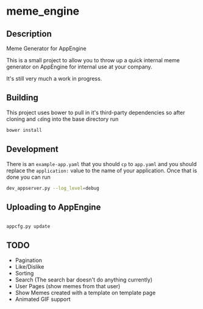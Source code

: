 # meme_engine

## Description
Meme Generator for AppEngine

This is a small project to allow you to throw up a quick
internal meme generator on AppEngine for internal use at
your company.

It's still very much a work in progress.

## Building

This project uses bower to pull in it's third-party dependencies
so after cloning and `cd`ing into the base directory run

```bash
bower install
```

## Development

There is an `example-app.yaml` that you should `cp` to `app.yaml`
and you should replace the `application:` value to the name of
your application. Once that is done you can run

```bash
dev_appserver.py --log_level=debug
```

## Uploading to AppEngine

```bash

appcfg.py update

```

## TODO

 * Pagination
 * Like/Dislike
 * Sorting
 * Search (The search bar doesn't do anything currently)
 * User Pages (show memes from that user)
 * Show Memes created with a template on template page
 * Animated GIF support
